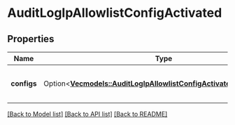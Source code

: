 # AuditLogIpAllowlistConfigActivated

## Properties

Name | Type | Description | Notes
------------ | ------------- | ------------- | -------------
**configs** | Option<[**Vec<models::AuditLogIpAllowlistConfigActivatedConfigsInner>**](AuditLog_ip_allowlist_config_activated_configs_inner.md)> | The configurations that were activated. | [optional]

[[Back to Model list]](../README.md#documentation-for-models) [[Back to API list]](../README.md#documentation-for-api-endpoints) [[Back to README]](../README.md)


